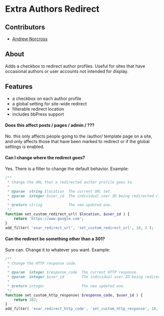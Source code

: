 Extra Authors Redirect
========================

## Contributors
* [Andrew Norcross](https://github.com/norcross)

## About

Adds a checkbox to redirect author profiles. Useful for sites that have occasional authors or user accounts not intended for display.

## Features

* a checkbox on each author profile
* a global setting for site-wide redirect
* filterable redirect location
* includes bbPress support

#### Does this affect posts / pages / admin / ???

No. this only affects people going to the /author/ template page on a site, and only affects those that have been marked to redirect or if the global settings is enabled.

#### Can I change where the redirect goes?

Yes. There is a filter to change the default behavior. Example:

~~~php
/**
 * Change the URL that a redirected author profile goes to.
 *
 * @param  string $location  The current URL set.
 * @param  integer $user_id  The individual user ID being redirected (if not global).
 *
 * @return string            The new updated one.
 */
function set_custom_redirect_url( $location, $user_id ) {
	return 'https://www.google.com';
}
add_filter( 'exar_redirect_url', 'set_custom_redirect_url', 10, 2 );
~~~

#### Can the redirect be something other than a 301?

Sure can. Change it to whatever you want. Example:

~~~php
/**
 * Change the HTTP response code.
 *
 * @param  integer $response_code  The current HTTP response.
 * @param  integer $user_id        The individual user ID being redirected (if not global).
 *
 * @return integer                 The new updated one.
 */
function set_custom_http_response( $response_code, $user_id ) {
	return 302;
}
add_filter( 'exar_redirect_http_code', 'set_custom_http_response', 10, 2 );
~~~
